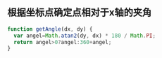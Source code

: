 ## 根据坐标点确定点相对于x轴的夹角
```js
function getAngle(dx, dy) {
  var angel=Math.atan2(dy, dx) * 180 / Math.PI;
  return angel>0?angel:360+angel;
}
```
